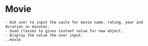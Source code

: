 # Movie
	- Ask user to input the vaule for movie name, rating, year and duration in minutes.
	- Used classes to gives instant value for new object.
	- Display the value the user input.
	..movie